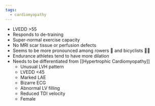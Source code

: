 ```yaml
---
tags:
  - cardiomyopathy
---
```

- LVEDD >55
- Responds to de-training
- Super-normal exercise capacity
- No MRI scar tissue or perfusion defects
- Seems to be more pronounced among rowers 🚣 and bicyclists 🚴‍♀️
- Endurance athletes tend to have more dilation
- Needs to be differentiated from [[Hypertrophic Cardiomyopathy]]
	- Unusual LVH pattern
	- LVEDD <45
	- Marked LAE
	- Bizarre ECG
	- Abnormal LV filling
	- Reduced TDI velocity
	- Female